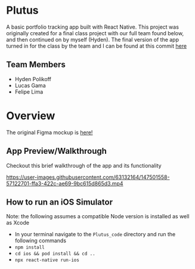 # Plutus
A basic portfolio tracking app built with React Native. This project was originally created for a final class project with our full team found below, and then continued on by myself (Hyden). The final version of the app turned in for the class by the team and I can be found at this commit [here](https://github.com/hydenp/Plutus/tree/8f8d8eaa368a7bc7f6529b54fa447442a599f798)

## Team Members
- Hyden Polikoff
- Lucas Gama
- Felipe Lima

# Overview
The original Figma mockup is [here!](https://www.figma.com/file/XxHy0nElpNcQqu0oRtdeTA/UI-Mockup?node-id=0%3A1)
## App Preview/Walkthrough
Checkout this brief walkthrough of the app and its functionality<br>

https://user-images.githubusercontent.com/63132164/147501558-57122701-ffa3-422c-ae69-9bc615d865d3.mp4


## How to run an iOS Simulator
Note: the following assumes a compatible Node version is installed as well as Xcode
- In your terminal navigate to the `Plutus_code` directory and run the following commands
- `npm install`
- `cd ios && pod install && cd ..` 
- `npx react-native run-ios`
